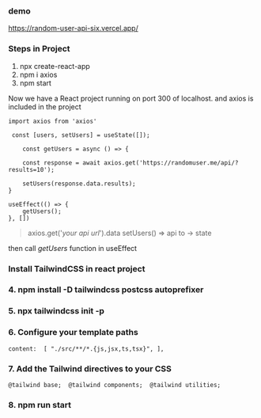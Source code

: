 ### demo
https://random-user-api-six.vercel.app/
### Steps in Project

 1. npx create-react-app
 2. npm i axios
 3. npm start
 
 Now we have a React project running on port 300 of localhost. and axios is included in the project

```
import axios from 'axios'
```

   

     const [users, setUsers] = useState([]);
    
	    const getUsers = async () => {
    
	    const response = await axios.get('https://randomuser.me/api/?results=10');
    
	    setUsers(response.data.results);
    }
    
    useEffect(() => {
	    getUsers();
    }, [])
    

> axios.get('*your api url*').data
> setUsers() => api to -> state


then call *getUsers* function in useEffect
### Install TailwindCSS in react project
 ### 4. npm install -D tailwindcss postcss autoprefixer
 ### 5. npx tailwindcss init -p
 ### 6.  Configure your template paths
  

    content:  [ "./src/**/*.{js,jsx,ts,tsx}", ],

 ### 7.  Add the Tailwind directives to your CSS
 

    @tailwind base;  @tailwind components;  @tailwind utilities;
   
   ### 8. npm run start

